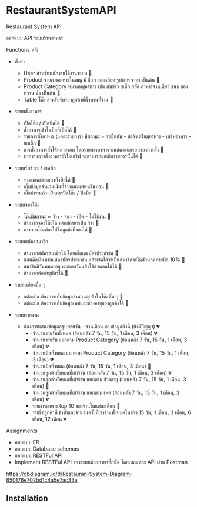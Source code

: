 # RestaurantSystemAPI

Restaurant System API

ออกแบบ API ระบบร้านอาหาร

Functions หลัก

- ตั้งค่า
  - User สำหรับพนักงานใช้งานระบบ 💚
  - Product รายการอาหารในเมนู มี ชื่อ รายละเอียด รูปภาพ ราคา เป็นต้น 💚
  - Product Category หมวดหมู่อาหาร เช่น กับข้าว สเต๊ก สลัด อาหารจานเดียว ขนม ของหวาน น้ำ เป็นต้น 💚
  - Table โต๊ะ สำหรับรับรองลูกค้าที่นั่งทานที่ร้าน 💚

- ระบบสั่งอาหาร
  - เปิดโต๊ะ / เปิดบิลได้ 💚
  - สั่งอาหารเข้าในบิลที่เปิดได้ 💚
  - รายการสั่งอาหาร (แต่ละรายการ) มีสถานะ = รอยืนยัน - กำลังเตรียมอาหาร - เสริฟอาหาร - ยกเลิก 💚
  - การสั่งอาหารสั่งได้หลายรอบ โดยรายการอาหารจะแสดงแยกรอบของการสั่ง 💚
  - หากรายการสั่งอาหารยังไม่เสริฟ จะสามารถยกเลิกรายการนั้นได้ 💚

- ระบบรับชำระ / เชคบิล
  - รวมยอดชำระของทั้งบิลได้  💚
  - เก็บข้อมูลจำนวนเงินที่จ่ายและแสดงเงินทอน  💚
  - เมื่อชำระแล้ว เป็นการปิดโต๊ะ / ปิดบิล  💚

- ระบบจองโต๊ะ
  - โต๊ะมีสถานะ = ว่าง - จอง - เปิด - ไม่ใช้งาน 💚
  - สามารถจองโต๊ะได้ หากสถานะเป็น ว่าง 💚
  - การจองโต๊ะต้องใส่ชื่อลูกค้าที่จองได้ 💚

- ระบบสมัครสมาชิก
  - สามารถสมัครสมาชิกได้ โดยเก็บเลขบัตรประชาชน 💚
  - ตอนคิดเงินหากแสดงบัตรประชาชน แล้วเชคได้ว่าเป็นสมาชิกจะได้ส่วนลดท้ายบิล 10% 💚
  - สมาชิกมีวันหมดอายุ หากเลยวันแล้วใช้ส่วนลดไม่ได้ 💚
  - สามารถต่ออายุบัตรได้ 💚

- รายละเอียดอื่น ๆ
  - แต่ละบิล ต้องการเก็บข้อมูลจำนวนลุกค้าในโต๊ะนั้น ๆ 💚
  - แต่ละบิล ต้องการเก็บข้อมูลเพศและช่วงอายุของลูกค้าได้ 💚

- ระบบรายงาน
  - ต้องการแสดงข้อมูลสรุป รายวัน - รานเดือน ของข้อมูลดังนี้ (ยังมีปัญญา) 💔
    - จำนวนรายรับทั้งหมด (ย้อนหลัง 7 วัน, 15 วัน, 1 เดือน, 3 เดือน) 💔
    - จำนวนรายรับ แยกตาม Product Category (ย้อนหลัง 7 วัน, 15 วัน, 1 เดือน, 3 เดือน) 💔
    - จำนวนบิลทั้งหมด แยกตาม Product Category (ย้อนหลัง 7 วัน, 15 วัน, 1 เดือน, 3 เดือน) 💔
    - จำนวนบิลทั้งหมด (ย้อนหลัง 7 วัน, 15 วัน, 1 เดือน, 3 เดือน) 💚
    - จำนวนลูกค้าทั้งหมดที่เข้าร้าน (ย้อนหลัง 7 วัน, 15 วัน, 1 เดือน, 3 เดือน) 💔
    - จำนวนลูกค้าทั้งหมดที่เข้าร้าน แยกตาม ช่วงอายุ (ย้อนหลัง 7 วัน, 15 วัน, 1 เดือน, 3 เดือน) 💚
    - จำนวนลูกค้าทั้งหมดที่เข้าร้าน แยกตาม เพศ (ย้อนหลัง 7 วัน, 15 วัน, 1 เดือน, 3 เดือน) 💔
    - รายการอาหาร top 10 ของร้านในแต่ละเดือน 💚
    - รายชื่อลูกค้าที่เข้าซ้ำและจำนวนครั้งที่เข้าร้านทั้งหมดในช่วง 15 วัน, 1 เดือน, 3 เดือน, 6 เดือน, 12 เดือน 💔

Assignments

- ออกแบบ ER
- ออกแบบ Database schemas
- ออกแบบ RESTFul API
- Implement RESTFul API ของระบบด้วยภาษาที่ถนัด โดยเทสแต่ละ API ผ่าน Postman

<https://dbdiagram.io/d/Restauran-System-Diagram-650176e702bd1c4a5e7ac33a>

## Installation
